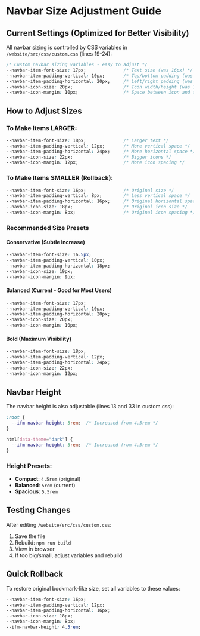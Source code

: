 # Navbar Size Adjustment Guide

## Current Settings (Optimized for Better Visibility)

All navbar sizing is controlled by CSS variables in `/website/src/css/custom.css` (lines 19-24):

```css
/* Custom navbar sizing variables - easy to adjust */
--navbar-item-font-size: 17px;              /* Text size (was 16px) */
--navbar-item-padding-vertical: 10px;       /* Top/bottom padding (was 12px) */
--navbar-item-padding-horizontal: 20px;     /* Left/right padding (was 16px) */
--navbar-icon-size: 20px;                   /* Icon width/height (was 18px) */
--navbar-icon-margin: 10px;                 /* Space between icon and text (was 8px) */
```

## How to Adjust Sizes

### To Make Items LARGER:
```css
--navbar-item-font-size: 18px;              /* Larger text */
--navbar-item-padding-vertical: 12px;       /* More vertical space */
--navbar-item-padding-horizontal: 24px;     /* More horizontal space */
--navbar-icon-size: 22px;                   /* Bigger icons */
--navbar-icon-margin: 12px;                 /* More icon spacing */
```

### To Make Items SMALLER (Rollback):
```css
--navbar-item-font-size: 16px;              /* Original size */
--navbar-item-padding-vertical: 8px;        /* Less vertical space */
--navbar-item-padding-horizontal: 16px;     /* Original horizontal space */
--navbar-icon-size: 18px;                   /* Original icon size */
--navbar-icon-margin: 8px;                  /* Original icon spacing */
```

### Recommended Size Presets

#### Conservative (Subtle Increase)
```css
--navbar-item-font-size: 16.5px;
--navbar-item-padding-vertical: 10px;
--navbar-item-padding-horizontal: 18px;
--navbar-icon-size: 19px;
--navbar-icon-margin: 9px;
```

#### Balanced (Current - Good for Most Users)
```css
--navbar-item-font-size: 17px;
--navbar-item-padding-vertical: 10px;
--navbar-item-padding-horizontal: 20px;
--navbar-icon-size: 20px;
--navbar-icon-margin: 10px;
```

#### Bold (Maximum Visibility)
```css
--navbar-item-font-size: 18px;
--navbar-item-padding-vertical: 12px;
--navbar-item-padding-horizontal: 24px;
--navbar-icon-size: 22px;
--navbar-icon-margin: 12px;
```

## Navbar Height

The navbar height is also adjustable (lines 13 and 33 in custom.css):

```css
:root {
  --ifm-navbar-height: 5rem;  /* Increased from 4.5rem */
}

html[data-theme="dark"] {
  --ifm-navbar-height: 5rem;  /* Increased from 4.5rem */
}
```

### Height Presets:
- **Compact**: `4.5rem` (original)
- **Balanced**: `5rem` (current)
- **Spacious**: `5.5rem`

## Testing Changes

After editing `/website/src/css/custom.css`:

1. Save the file
2. Rebuild: `npm run build`
3. View in browser
4. If too big/small, adjust variables and rebuild

## Quick Rollback

To restore original bookmark-like size, set all variables to these values:
```css
--navbar-item-font-size: 16px;
--navbar-item-padding-vertical: 12px;
--navbar-item-padding-horizontal: 16px;
--navbar-icon-size: 18px;
--navbar-icon-margin: 8px;
--ifm-navbar-height: 4.5rem;
```
